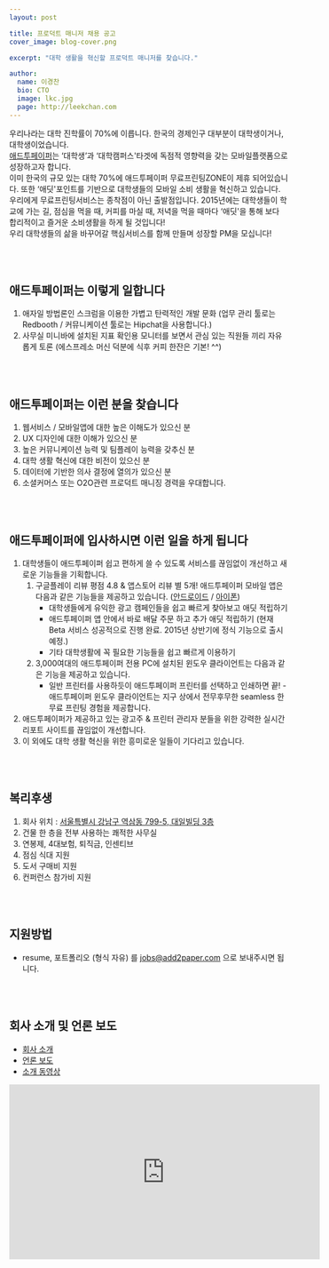 ```yaml
---
layout: post

title: 프로덕트 매니저 채용 공고
cover_image: blog-cover.png

excerpt: "대학 생활을 혁신할 프로덕트 매니저를 찾습니다."

author:
  name: 이경찬
  bio: CTO
  image: lkc.jpg
  page: http://leekchan.com
---
```


우리나라는 대학 진학률이 70%에 이릅니다. 한국의 경제인구 대부분이 대학생이거나, 대학생이었습니다. <br>
[애드투페이퍼](http://www.add2paper.com)는 ‘대학생’과 ‘대학캠퍼스'타겟에  독점적 영향력을 갖는 모바일플랫폼으로 성장하고자 합니다.<br>
이미 한국의 규모 있는 대학 70%에 애드투페이퍼 무료프린팅ZONE이 제휴 되어있습니다. 또한 ‘애딧'포인트를 기반으로 대학생들의 모바일 소비 생활을 혁신하고 있습니다. <br>
우리에게 무료프린팅서비스는 종착점이 아닌 출발점입니다. 2015년에는 대학생들이 학교에 가는 길, 점심을 먹을 때, 커피를 마실 때, 저녁을 먹을 때마다 ‘애딧'을 통해 보다 합리적이고 즐거운 소비생활을 하게 될 것입니다!<br>
우리 대학생들의 삶을 바꾸어갈 핵심서비스를 함께 만들며 성장할 PM을 모십니다! 


<br><br>

## 애드투페이퍼는 이렇게 일합니다
1. 애자일 방법론인 스크럼을 이용한 가볍고 탄력적인 개발 문화 (업무 관리 툴로는 Redbooth / 커뮤니케이션 툴로는 Hipchat을 사용합니다.)
2. 사무실 미니바에 설치된 지표 확인용 모니터를 보면서 관심 있는 직원들 끼리 자유롭게 토론 (에스프레소 머신 덕분에 식후 커피 한잔은 기본! ^^)

<br><br>

## 애드투페이퍼는 이런 분을 찾습니다
1. 웹서비스 / 모바일앱에 대한 높은 이해도가 있으신 분
2. UX 디자인에 대한 이해가 있으신 분 
3. 높은 커뮤니케이션 능력 및 팀플레이 능력을 갖추신 분
4. 대학 생활 혁신에 대한 비전이 있으신 분
5. 데이터에 기반한 의사 결정에 열의가 있으신 분
6. 소셜커머스 또는 O2O관련 프로덕트 매니징 경력을 우대합니다.  

<br><br>

## 애드투페이퍼에 입사하시면 이런 일을 하게 됩니다
<ol>
<li>대학생들이 애드투페이퍼 쉽고 편하게 쓸 수 있도록 서비스를 끊임없이 개선하고 새로운 기능들을 기획합니다.

<ol>
<li>구글플레이 리뷰 평점 4.8 &amp; 앱스토어 리뷰 별 5개! 애드투페이퍼 모바일 앱은 다음과 같은 기능들을 제공하고 있습니다. (<a href="http://www.add2paper.com/m_api/download/android/">안드로이드</a> / <a href="http://www.add2paper.com/m_api/download/ios/">아이폰</a>)

<ul>
<li>대학생들에게 유익한 광고 캠페인들을 쉽고 빠르게 찾아보고 애딧 적립하기</li>
<li>애드투페이퍼 앱 안에서 바로 배달 주문 하고 추가 애딧 적립하기 (현재 Beta 서비스 성공적으로 진행 완료. 2015년 상반기에 정식 기능으로 출시 예정.)</li>
<li>기타 대학생활에 꼭 필요한 기능들을 쉽고 빠르게 이용하기</li>
</ul>
</li>
<li>3,000여대의 애드투페이퍼 전용 PC에 설치된 윈도우 클라이언트는 다음과 같은 기능을 제공하고 있습니다.

<ul>
<li>일반 프린터를 사용하듯이 애드투페이퍼 프린터를 선택하고 인쇄하면 끝! - 애드투페이퍼 윈도우 클라이언트는 지구 상에서 전무후무한 seamless 한 무료 프린팅 경험을 제공합니다.</li>
</ul>
</li>
</ol>
</li>
<li>애드투페이퍼가 제공하고 있는 광고주 &amp; 프린터 관리자 분들을 위한 강력한 실시간 리포트 사이트를 끊임없이 개선합니다.</li>
<li>이 외에도 대학 생활 혁신을 위한 흥미로운 일들이 기다리고 있습니다.</li>
</ol>

<br><br>

## 복리후생
1. 회사 위치 : [서울특별시 강남구 역삼동 799-5, 대일빌딩 3층](http://map.naver.com/local/siteview.nhn?code=13468464)
2. 건물 한 층을 전부 사용하는 쾌적한 사무실  
3. 연봉제, 4대보험, 퇴직금, 인센티브
4. 점심 식대 지원  
5. 도서 구매비 지원  
6. 컨퍼런스 참가비 지원  

<br><br>

## 지원방법
* resume, 포트폴리오 (형식 자유) 를 jobs@add2paper.com 으로 보내주시면 됩니다.

<br><br>

## 회사 소개 및 언론 보도 
* [회사 소개](http://www.add2paper.com/about/)
* [언론 보도](http://www.add2paper.com/about/#press) 
* [소개 동영상](https://www.youtube.com/watch?v=FTOkQE-oqF8)
<iframe width="560" height="315" src="https://www.youtube.com/embed/FTOkQE-oqF8" frameborder="0"></iframe>
